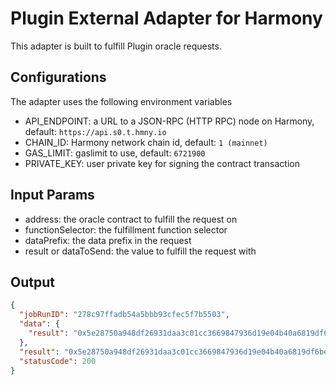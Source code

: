 # Plugin External Adapter for Harmony

This adapter is built to fulfill Plugin oracle requests.

## Configurations

The adapter uses the following environment variables

- API_ENDPOINT: a URL to a JSON-RPC (HTTP RPC) node on Harmony, default: `https://api.s0.t.hmny.io`
- CHAIN_ID: Harmony network chain id, default: `1 (mainnet)`
- GAS_LIMIT: gaslimit to use, default: `6721900`
- PRIVATE_KEY: user private key for signing the contract transaction

## Input Params

- address: the oracle contract to fulfill the request on
- functionSelector: the fulfillment function selector
- dataPrefix: the data prefix in the request
- result or dataToSend: the value to fulfill the request with

## Output

```json
{
  "jobRunID": "278c97ffadb54a5bbb93cfec5f7b5503",
  "data": {
    "result": "0x5e28750a948df26931daa3c01cc3669847936d19e04b40a6819df6bef2b8827d"
  },
  "result": "0x5e28750a948df26931daa3c01cc3669847936d19e04b40a6819df6bef2b8827d",
  "statusCode": 200
}
```
